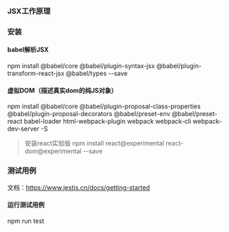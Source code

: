 ### JSX工作原理

### 安装
#### babel解析JSX 
npm install @babel/core @babel/plugin-syntax-jsx @babel/plugin-transform-react-jsx @babel/types --save

#### 虚拟DOM（描述真实dom的纯JS对象）
npm install @babel/core @babel/plugin-proposal-class-properties @babel/plugin-proposal-decorators @babel/preset-env @babel/preset-react babel-loader html-webpack-plugin webpack webpack-cli webpack-dev-server -S

> 安装react实验版
npm install react@experimental react-dom@experimental --save

### 测试用例
文档：https://www.jestjs.cn/docs/getting-started
#### 运行测试用例 
npm run test
